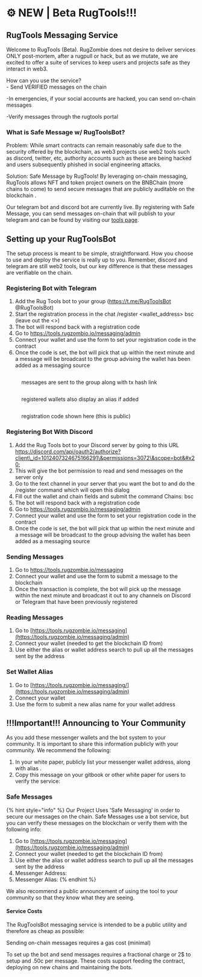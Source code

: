 # ⚙ NEW | Beta RugTools!!!

## RugTools Messaging Service

Welcome to RugTools (Beta). RugZombie does not desire to deliver services ONLY post-mortem, after a rugpull or hack, but as we mutate, we are excited to offer a suite of services to keep users and projects safe as they interact in web3.

How can you use the service? \
\- Send VERIFIED messages on the chain

\-In emergencies, if your social accounts are hacked, you can send on-chain messages

\-Verify messages through the rugtools portal

### What is Safe Message w/ RugToolsBot?

Problem: While smart contracts can remain reasonably safe due to the security offered by the blockchain, as web3 projects use web2 tools such as discord, twitter, etc, authority accounts such as these are being hacked and users subsequently phished in social engineering attacks.&#x20;

Solution: Safe Message by RugTools! By leveraging on-chain messaging, RugTools allows NFT and token project owners on the BNBChain (more chains to come) to send secure messages that are publicly auditable on the blockchain .

Our telegram bot and discord bot are currently live. By registering with Safe Message, you can send messages on-chain that will publish to your telegram and can be found by visiting our [tools page](https://tools.rugzombie.io/messaging/admin).&#x20;

## Setting up your RugToolsBot

The setup process is meant to be simple, straightforward. How you choose to use and deploy the service is really up to you. Remember, discord and telegram are still web2 tools, but our key difference is that these messages are verifiable on the chain.&#x20;



### Registering Bot with Telegram

1. Add the Rug Tools bot to your group (https://t.me/RugToolsBot @RugToolsBot)&#x20;
2. Start the registration process in the chat /register \<wallet\_address> bsc (leave out the <>)
3. The bot will respond back with a registration code&#x20;
4. Go to [https://tools.rugzombio.io/messaging/admin ](https://tools.rugzombie.io/messaging/admin)
5. Connect your wallet and use the form to set your registration code in the contract&#x20;
6. Once the code is set, the bot will pick that up within the next minute and a message will be broadcast to the group advising the wallet has been added as a messaging source

<div>

<figure><img src="../.gitbook/assets/Screen Shot 2022-08-26 at 5.17.56 PM.png" alt=""><figcaption><p>messages are sent to the group along with tx hash link</p></figcaption></figure>

 

<figure><img src="../.gitbook/assets/Screen Shot 2022-08-26 at 5.18.14 PM.png" alt=""><figcaption><p>registered wallets also display an alias if added</p></figcaption></figure>

 

<figure><img src="../.gitbook/assets/Screen Shot 2022-08-26 at 5.18.29 PM.png" alt=""><figcaption><p>registration code shown here (this is public)</p></figcaption></figure>

</div>

### Registering Bot With Discord&#x20;

1. Add the Rug Tools bot to your Discord server by going to this URL https://discord.com/api/oauth2/authorize?client\_id=1012407324675166291\&permissions=3072\&scope=bot&#x20;
2. This will give the bot permission to read and send messages on the server only&#x20;
3. Go to the text channel in your server that you want the bot to and do the /register command which will open this dialog
4. Fill out the wallet and chain fields and submit the command Chains: bsc&#x20;
5. The bot will respond back with a registration code&#x20;
6. Go to [https://tools.rugzombio.io/messaging/admin ](https://tools.rugzombie.io/messaging/admin)
7. Connect your wallet and use the form to set your registration code in the contract
8. &#x20;Once the code is set, the bot will pick that up within the next minute and a message will be broadcast to the group advising the wallet has been added as a messaging source

### Sending Messages&#x20;

1. Go to [https://tools.rugzombie.io/messaging ](https://tools.rugzombie.io/messaging/admin)
2. Connect your wallet and use the form to submit a message to the blockchain&#x20;
3. Once the transaction is complete, the bot will pick up the message within the next minute and broadcast it out to any channels on Discord or Telegram that have been previously registered

### Reading Messages

1. Go to [https://tools.rugzombie.io/messaging](https://tools.rugzombie.io/messaging/admin)
2. Connect your wallet (needed to get the blockchain ID from)&#x20;
3. Use either the alias or wallet address search to pull up all the messages sent by the address

### Set Wallet Alias&#x20;

1. Go to [https://tools.rugzombie.io/messaging/](https://tools.rugzombie.io/messaging/admin)
2. Connect your wallet&#x20;
3. Use the form to submit a new alias name for your wallet address

## !!!Important!!! Announcing to Your Community

As you add these messenger wallets and the bot system to your community. It is important to share this information publicly with your community. We recommend the following:

1. In your white paper, publicly list your messenger wallet address, along with alias .
2. Copy this message on your gitbook or other white paper for users to verify the service:&#x20;

### Safe Messages

{% hint style="info" %}
Our Project Uses 'Safe Messaging' in order to secure our messages on the chain. Safe Messages use a bot service, but you can verify these messages on the blockchain or verify them with the following info:

1. Go to [https://tools.rugzombie.io/messaging](https://tools.rugzombie.io/messaging/admin)
2. Connect your wallet (needed to get the blockchain ID from)&#x20;
3. Use either the alias or wallet address search to pull up all the messages sent by the address
4. Messenger Address:&#x20;
5. Messenger Alias:&#x20;
{% endhint %}

We also recommend a public announcement of using the tool to your community so that they know what they are seeing.&#x20;

#### Service Costs

The RugToolsBot messaging service is intended to be a public utility and therefore as cheap as possible:

Sending on-chain messages requires a gas cost (minimal)&#x20;

To set up the bot and send messages requires a fractional charge or 2$ to setup and .50c per message. These costs support feeding the contract, deploying on new chains and maintaining the bots.&#x20;
